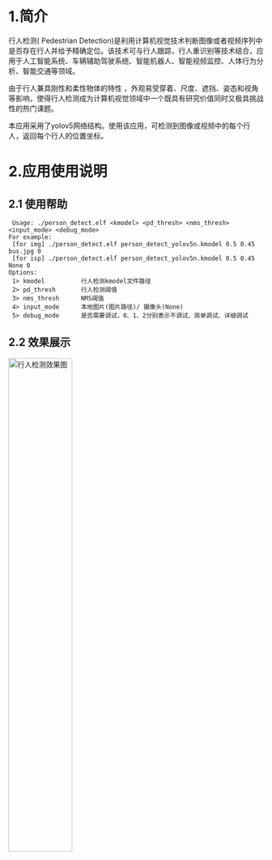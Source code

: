 # 1.简介

行人检测( Pedestrian Detection)是利用计算机视觉技术判断图像或者视频序列中是否存在行人并给予精确定位。该技术可与行人跟踪，行人重识别等技术结合，应用于人工智能系统、车辆辅助驾驶系统、智能机器人、智能视频监控、人体行为分析、智能交通等领域。

由于行人兼具刚性和柔性物体的特性 ，外观易受穿着、尺度、遮挡、姿态和视角等影响，使得行人检测成为计算机视觉领域中一个既具有研究价值同时又极具挑战性的热门课题。

本应用采用了yolov5网络结构。使用该应用，可检测到图像或视频中的每个行人，返回每个行人的位置坐标。

# 2.应用使用说明

## 2.1 使用帮助

```
 Usage: ./person_detect.elf <kmodel> <pd_thresh> <nms_thresh> <input_mode> <debug_mode>
For example:
 [for img] ./person_detect.elf person_detect_yolov5n.kmodel 0.5 0.45 bus.jpg 0
 [for isp] ./person_detect.elf person_detect_yolov5n.kmodel 0.5 0.45 None 0
Options:
 1> kmodel          行人检测kmodel文件路径
 2> pd_thresh       行人检测阈值
 3> nms_thresh      NMS阈值
 4> input_mode      本地图片(图片路径)/ 摄像头(None)
 5> debug_mode      是否需要调试，0、1、2分别表示不调试、简单调试、详细调试
```

## 2.2 效果展示

<img src="https://kendryte-download.canaan-creative.com/k230/downloads/doc_images/ai_demo/person_detect/pd_result.jpg" alt="行人检测效果图" width="50%" height="50%" />